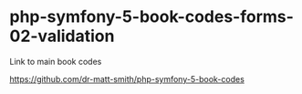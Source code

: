 # php-symfony-5-book-codes-forms-02-validation


Link to main book codes

https://github.com/dr-matt-smith/php-symfony-5-book-codes

